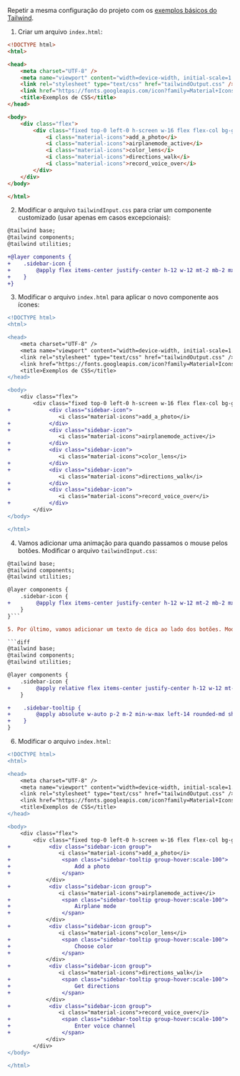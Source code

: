 Repetir a mesma configuração do projeto com os [exemplos básicos do Tailwind](tailwind.md).

1. Criar um arquivo `index.html`:

```html
<!DOCTYPE html>
<html>

<head>
    <meta charset="UTF-8" />
    <meta name="viewport" content="width=device-width, initial-scale=1.0" />
    <link rel="stylesheet" type="text/css" href="tailwindOutput.css" />
    <link href="https://fonts.googleapis.com/icon?family=Material+Icons" rel="stylesheet">
    <title>Exemplos de CSS</title>
</head>

<body>
    <div class="flex">
        <div class="fixed top-0 left-0 h-screen w-16 flex flex-col bg-gray-900 text-white shadow">
            <i class="material-icons">add_a_photo</i>
            <i class="material-icons">airplanemode_active</i>
            <i class="material-icons">color_lens</i>
            <i class="material-icons">directions_walk</i>
            <i class="material-icons">record_voice_over</i>
        </div>
    </div>
</body>

</html>
```

2. Modificar o arquivo `tailwindInput.css` para criar um componente customizado (usar apenas em casos excepcionais):

```diff
@tailwind base;
@tailwind components;
@tailwind utilities;

+@layer components {
+    .sidebar-icon {
+        @apply flex items-center justify-center h-12 w-12 mt-2 mb-2 mx-auto shadow-lg bg-gray-700 text-green-500;
+    }
+}
```

3. Modificar o arquivo `index.html` para aplicar o novo componente aos ícones:

```diff
<!DOCTYPE html>
<html>

<head>
    <meta charset="UTF-8" />
    <meta name="viewport" content="width=device-width, initial-scale=1.0" />
    <link rel="stylesheet" type="text/css" href="tailwindOutput.css" />
    <link href="https://fonts.googleapis.com/icon?family=Material+Icons" rel="stylesheet">
    <title>Exemplos de CSS</title>
</head>

<body>
    <div class="flex">
        <div class="fixed top-0 left-0 h-screen w-16 flex flex-col bg-gray-900 text-white shadow">
+            <div class="sidebar-icon">
                <i class="material-icons">add_a_photo</i>
+            </div>
+            <div class="sidebar-icon">
                <i class="material-icons">airplanemode_active</i>
+            </div>
+            <div class="sidebar-icon">
                <i class="material-icons">color_lens</i>
+            </div>
+            <div class="sidebar-icon">
                <i class="material-icons">directions_walk</i>
+            </div>
+            <div class="sidebar-icon">
                <i class="material-icons">record_voice_over</i>
+            </div>
        </div>
</body>

</html>
```

4. Vamos adicionar uma animação para quando passamos o mouse pelos botões. Modificar o arquivo `tailwindInput.css`:

```diff
@tailwind base;
@tailwind components;
@tailwind utilities;

@layer components {
    .sidebar-icon {
+        @apply flex items-center justify-center h-12 w-12 mt-2 mb-2 mx-auto shadow-lg bg-gray-700 text-green-500 hover:bg-green-800 hover:text-white rounded-3xl hover:rounded-xl transition-all duration-300 ease-linear cursor-pointer;
    }
}```

5. Por último, vamos adicionar um texto de dica ao lado dos botões. Modificar o arquivo `tailwindInput.css`:

```diff
@tailwind base;
@tailwind components;
@tailwind utilities;

@layer components {
    .sidebar-icon {
+        @apply relative flex items-center justify-center h-12 w-12 mt-2 mb-2 mx-auto shadow-lg bg-gray-700 text-green-500 hover:bg-green-800 hover:text-white rounded-3xl hover:rounded-xl transition-all duration-300 ease-linear cursor-pointer;
    }

+    .sidebar-tooltip {
+        @apply absolute w-auto p-2 m-2 min-w-max left-14 rounded-md shadow-md text-white bg-gray-900 text-xs font-bold transition-all duration-200 scale-0 origin-left;
+    }
}
```

6. Modificar o arquivo `index.html`:

```diff
<!DOCTYPE html>
<html>

<head>
    <meta charset="UTF-8" />
    <meta name="viewport" content="width=device-width, initial-scale=1.0" />
    <link rel="stylesheet" type="text/css" href="tailwindOutput.css" />
    <link href="https://fonts.googleapis.com/icon?family=Material+Icons" rel="stylesheet">
    <title>Exemplos de CSS</title>
</head>

<body>
    <div class="flex">
        <div class="fixed top-0 left-0 h-screen w-16 flex flex-col bg-gray-900 text-white shadow">
+            <div class="sidebar-icon group">
                <i class="material-icons">add_a_photo</i>
+                <span class="sidebar-tooltip group-hover:scale-100">
+                    Add a photo
+                </span>
            </div>
+            <div class="sidebar-icon group">
                <i class="material-icons">airplanemode_active</i>
+                <span class="sidebar-tooltip group-hover:scale-100">
+                    Airplane mode
+                </span>
            </div>
+            <div class="sidebar-icon group">
                <i class="material-icons">color_lens</i>
+                <span class="sidebar-tooltip group-hover:scale-100">
+                    Choose color
+                </span>
            </div>
+            <div class="sidebar-icon group">
                <i class="material-icons">directions_walk</i>
+                <span class="sidebar-tooltip group-hover:scale-100">
+                    Get directions
+                </span>
            </div>
+            <div class="sidebar-icon group">
                <i class="material-icons">record_voice_over</i>
+                <span class="sidebar-tooltip group-hover:scale-100">
+                    Enter voice channel
+                </span>
            </div>
        </div>
</body>

</html>
```